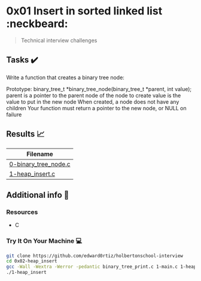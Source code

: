# 0x01 Insert in sorted linked list :neckbeard:

> Technical interview challenges

## Tasks :heavy_check_mark:

Write a function that creates a binary tree node:

Prototype: binary_tree_t *binary_tree_node(binary_tree_t *parent, int value);
parent is a pointer to the parent node of the node to create
value is the value to put in the new node
When created, a node does not have any children
Your function must return a pointer to the new node, or NULL on failure

## Results :chart_with_upwards_trend:

| Filename |
| ------ |
| [0-binary_tree_node.c](https://github.com/edward0rtiz/holbertonschool-interview/blob/master/0x02-heap_insert/0-binary_tree_node.c)|
| [1-heap_insert.c](https://github.com/edward0rtiz/holbertonschool-interview/blob/master/0x02-heap_insert/1-heap_insert.c)|


## Additional info :construction:
### Resources

- C


### Try It On Your Machine :computer:
```bash
git clone https://github.com/edward0rtiz/holbertonschool-interview
cd 0x02-heap_insert
gcc -Wall -Wextra -Werror -pedantic binary_tree_print.c 1-main.c 1-heap_insert.c 0-binary_tree_node.c -o 1-heap_insert
./1-heap_insert
```
